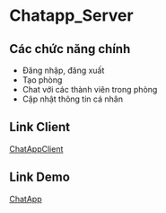 # Chatapp_Server
## Các chức năng chính
* Đăng nhập, đăng xuất
* Tạo phòng
* Chat với các thành viên trong phòng
* Cập nhật thông tin cá nhân
## Link Client
[ChatAppClient](https://github.com/duongvanthien2209/Chatapp_Client)
## Link Demo
[ChatApp](http://chat-app-client.surge.sh/)
